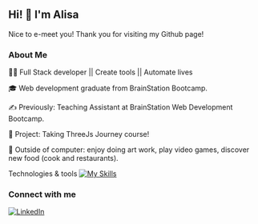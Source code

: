 
## Hi! 👋  I'm Alisa 
Nice to e-meet you! Thank you for visiting my Github page!

### About Me 
👩‍💻 Full Stack developer || Create tools || Automate lives 

🎓 Web development graduate from BrainStation Bootcamp.

✍️ Previously: Teaching Assistant at BrainStation Web Development Bootcamp.

🥜 Project: Taking ThreeJs Journey course! 

🎨 Outside of computer: enjoy doing art work, play video games, discover new food (cook and restaurants).


Technologies & tools 
[![My Skills](https://skillicons.dev/icons?i=js,html,css,scss,react,nodejs,express,mysql)](https://skillicons.dev)

### Connect with me 



[![LinkedIn](https://img.shields.io/badge/LinkedIn-0077B5?style=for-the-badge&logo=linkedin&logoColor=white)](https://www.linkedin.com/in/alisa-promthep/)

